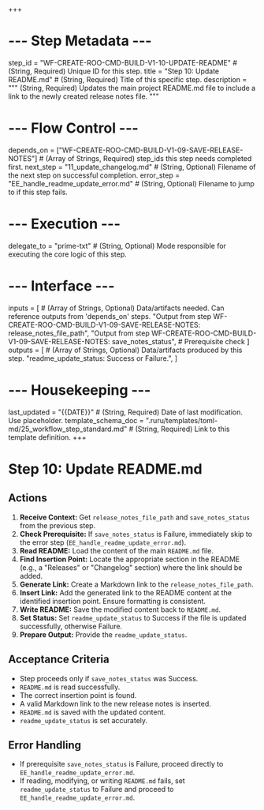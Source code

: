 +++
# --- Step Metadata ---
step_id = "WF-CREATE-ROO-CMD-BUILD-V1-10-UPDATE-README" # (String, Required) Unique ID for this step.
title = "Step 10: Update README.md" # (String, Required) Title of this specific step.
description = """
(String, Required) Updates the main project README.md file to include a link
to the newly created release notes file.
"""

# --- Flow Control ---
depends_on = ["WF-CREATE-ROO-CMD-BUILD-V1-09-SAVE-RELEASE-NOTES"] # (Array of Strings, Required) step_ids this step needs completed first.
next_step = "11_update_changelog.md" # (String, Optional) Filename of the next step on successful completion.
error_step = "EE_handle_readme_update_error.md" # (String, Optional) Filename to jump to if this step fails.

# --- Execution ---
delegate_to = "prime-txt" # (String, Optional) Mode responsible for executing the core logic of this step.

# --- Interface ---
inputs = [ # (Array of Strings, Optional) Data/artifacts needed. Can reference outputs from 'depends_on' steps.
    "Output from step WF-CREATE-ROO-CMD-BUILD-V1-09-SAVE-RELEASE-NOTES: release_notes_file_path",
    "Output from step WF-CREATE-ROO-CMD-BUILD-V1-09-SAVE-RELEASE-NOTES: save_notes_status", # Prerequisite check
]
outputs = [ # (Array of Strings, Optional) Data/artifacts produced by this step.
    "readme_update_status: Success or Failure.",
]

# --- Housekeeping ---
last_updated = "{{DATE}}" # (String, Required) Date of last modification. Use placeholder.
template_schema_doc = ".ruru/templates/toml-md/25_workflow_step_standard.md" # (String, Required) Link to this template definition.
+++

# Step 10: Update README.md

## Actions

1.  **Receive Context:** Get `release_notes_file_path` and `save_notes_status` from the previous step.
2.  **Check Prerequisite:** If `save_notes_status` is Failure, immediately skip to the error step (`EE_handle_readme_update_error.md`).
3.  **Read README:** Load the content of the main `README.md` file.
4.  **Find Insertion Point:** Locate the appropriate section in the README (e.g., a "Releases" or "Changelog" section) where the link should be added.
5.  **Generate Link:** Create a Markdown link to the `release_notes_file_path`.
6.  **Insert Link:** Add the generated link to the README content at the identified insertion point. Ensure formatting is consistent.
7.  **Write README:** Save the modified content back to `README.md`.
8.  **Set Status:** Set `readme_update_status` to Success if the file is updated successfully, otherwise Failure.
9.  **Prepare Output:** Provide the `readme_update_status`.

## Acceptance Criteria

*   Step proceeds only if `save_notes_status` was Success.
*   `README.md` is read successfully.
*   The correct insertion point is found.
*   A valid Markdown link to the new release notes is inserted.
*   `README.md` is saved with the updated content.
*   `readme_update_status` is set accurately.

## Error Handling

*   If prerequisite `save_notes_status` is Failure, proceed directly to `EE_handle_readme_update_error.md`.
*   If reading, modifying, or writing `README.md` fails, set `readme_update_status` to Failure and proceed to `EE_handle_readme_update_error.md`.